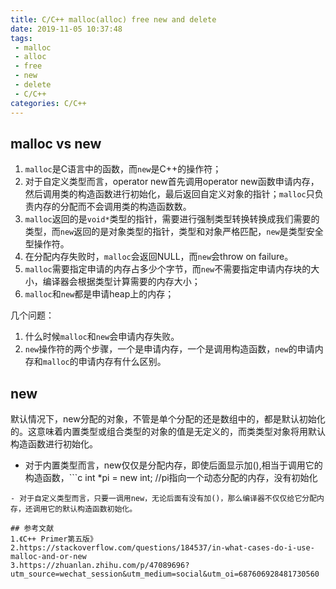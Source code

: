 ```yaml
---
title: C/C++ malloc(alloc) free new and delete
date: 2019-11-05 10:37:48
tags:
 - malloc
 - alloc
 - free
 - new
 - delete
 - C/C++
categories: C/C++
---
```


## malloc vs new
1. `malloc`是C语言中的函数，而`new`是C++的操作符；
2. 对于自定义类型而言，operator new首先调用operator new函数申请内存，然后调用类的构造函数进行初始化，最后返回自定义对象的指针；`malloc`只负责内存的分配而不会调用类的构造函数数。
3. `malloc`返回的是`void*`类型的指针，需要进行强制类型转换转换成我们需要的类型，而`new`返回的是对象类型的指针，类型和对象严格匹配，`new`是类型安全型操作符。
4. 在分配内存失败时，`malloc`会返回NULL，而`new`会throw on failure。
5. `malloc`需要指定申请的内存占多少个字节，而`new`不需要指定申请内存块的大小，编译器会根据类型计算需要的内存大小；
6. `malloc`和`new`都是申请heap上的内存；

几个问题：
1. 什么时候`malloc`和`new`会申请内存失败。
2. `new`操作符的两个步骤，一个是申请内存，一个是调用构造函数，`new`的申请内存和`malloc`的申请内存有什么区别。

## new
默认情况下，new分配的对象，不管是单个分配的还是数组中的，都是默认初始化的。这意味着内置类型或组合类型的对象的值是无定义的，而类类型对象将用默认构造函数进行初始化。
- 对于内置类型而言，new仅仅是分配内存，即使后面显示加(),相当于调用它的构造函数，```c
int *pi = new int; //pi指向一个动态分配的内存，没有初始化
```
- 对于自定义类型而言，只要一调用new，无论后面有没有加()，那么编译器不仅仅给它分配内存，还调用它的默认构造函数初始化。

## 参考文献
1.《C++ Primer第五版》
2.https://stackoverflow.com/questions/184537/in-what-cases-do-i-use-malloc-and-or-new
3.https://zhuanlan.zhihu.com/p/47089696?utm_source=wechat_session&utm_medium=social&utm_oi=687606928481730560
